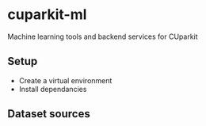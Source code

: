 # cuparkit-ml
Machine learning tools and backend services for CUparkit

## Setup
* Create a virtual environment
* Install dependancies

## Dataset sources
